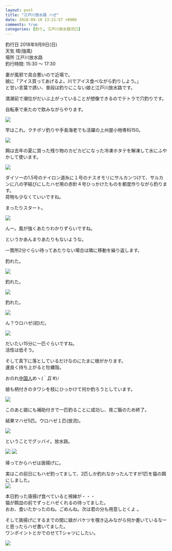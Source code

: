 ```yaml
---
layout: post
title: "江戸川放水路 ハゼ"
date: 2018-09-10 13:21:57 +0900
comments: true
categories: [釣り, 江戸川放水路河口]
---
```


釣行日 2018年9月9日(日)  
天気 晴(強風)  
場所 江戸川放水路  
釣行時間: 15:30 〜 17:30  
  
妻が風邪で具合悪いので近場で。  
娘に「アイス買ってあげるよ。川でアイス食べながら釣りしよう。」  
と甘い言葉で誘い、普段は釣りにこない娘と江戸川放水路です。  
  
満潮前で潮位がだいぶ上がっていることが想像できるのでテトラで穴釣りです。  
  
<!-- more -->  
  
<script async src="//pagead2.googlesyndication.com/pagead/js/adsbygoogle.js"></script>  
<ins class="adsbygoogle"  
     style="display:block; text-align:center;"  
     data-ad-layout="in-article"  
     data-ad-format="fluid"  
     data-ad-client="ca-pub-7039502723411845"  
     data-ad-slot="8206045005"></ins>  
<script>  
     (adsbygoogle = window.adsbygoogle || []).push({});  
</script>  
  
自転車で来たので飲みながらやります。  
  
<img src="/images/blog/20180909/IMG_6314.JPG">  
  
  
竿はこれ。クチボソ釣りや手長海老でも活躍の上州屋小物専科150。  
  
<img src="/images/blog/20180909/IMG_6296.JPG">  
  
餌は去年の夏に買った残り物のカピカピになった冷凍ホタテを解凍して水にふやかして使います。  
  
<img src="/images/blog/20180909/IMG_6300.JPG">  
  
ダイソーの1.5号のナイロン道糸に１号のナスオモリにサルカンつけて、サルカンに八の字結びにしたハゼ用の赤針４号ひっかけたものを都度作りながら釣ります。  
荷物も少なくていいですね。    
  
まったりスタート。  
  
<img src="/images/blog/20180909/IMG_6334.JPG">  
  
んー。風が強くあたりわかりずらいですね。  
  
というかあんまりあたりもないような。  
  
一箇所2分ぐらい待ってあたりない場合は隣に移動を繰り返します。  
  
  
釣れた。  
  
<img src="/images/blog/20180909/IMG_6323.JPG">  
  
釣れた。  
  
<img src="/images/blog/20180909/IMG_6339.JPG">  
  
釣れた。  
  
<img src="/images/blog/20180909/IMG_6326.JPG">  
  
ん？ウロハゼ(初)だ。  
  
<img src="/images/blog/20180909/IMG_6320.JPG">  
  
だいたい15分に一匹ぐらいですね。  
活性は低そう。  
  
そして真下に落としているだけなのにたまに根がかります。  
運良く持ち上がると牡蠣殻。  
  
おのれ[中国人](https://www.j-cast.com/tv/2017/12/06315813.html)めヽ(｀Д´#)ﾉ  
  
  
娘も柄付きのタワシを枝にひっかけて何か釣ろうとしています。  
  
<img src="/images/blog/20180909/IMG_6338.JPG">  
  
このあと娘にも補助付きで一匹釣ることに成功し、夜ご飯のため終了。  
  
結果マハゼ5匹。ウロハゼ１匹(放流)。  
  
<img src="/images/blog/20180909/IMG_6341.JPG">  
  
ということでグッバイ。放水路。  
  
<img src="/images/blog/20180909/IMG_6345.JPG">  
<img src="/images/blog/20180909/IMG_6347.JPG">  
  
帰ってからハゼは唐揚げに。  
  
実はこの前日にもハゼ釣ってまして、2匹しか釣れなかったんですが1匹を猫の餌にしました。  
<img src="/images/blog/20180909/IMG_6309.JPG">  
  
本日釣った唐揚げ食べていると視線が・・・  
猫が餌皿の前でずっとハゼくれるの待ってました。  
おお、食いたかったのね。ごめんね。次は君の分も用意しとくよ 。  
  
そして唐揚げにするまでの間に娘がバケツを覗き込みながら何か書いているなーと思ったらハゼ書いてました。  
ワンポイントとかでのせてTシャツにしたい。  
  
<img src="/images/blog/20180909/IMG_6313.JPG">  
